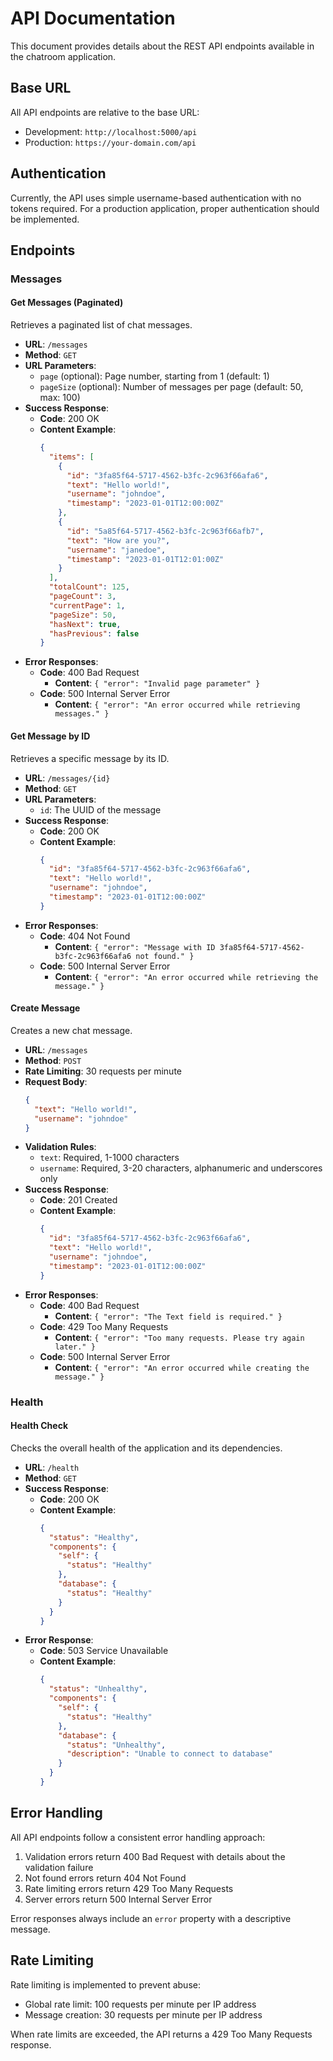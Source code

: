 # API Documentation

This document provides details about the REST API endpoints available in the chatroom application.

## Base URL

All API endpoints are relative to the base URL:

- Development: `http://localhost:5000/api`
- Production: `https://your-domain.com/api`

## Authentication

Currently, the API uses simple username-based authentication with no tokens required. For a production application, proper authentication should be implemented.

## Endpoints

### Messages

#### Get Messages (Paginated)

Retrieves a paginated list of chat messages.

- **URL**: `/messages`
- **Method**: `GET`
- **URL Parameters**:
  - `page` (optional): Page number, starting from 1 (default: 1)
  - `pageSize` (optional): Number of messages per page (default: 50, max: 100)
- **Success Response**:
  - **Code**: 200 OK
  - **Content Example**:
    ```json
    {
      "items": [
        {
          "id": "3fa85f64-5717-4562-b3fc-2c963f66afa6",
          "text": "Hello world!",
          "username": "johndoe",
          "timestamp": "2023-01-01T12:00:00Z"
        },
        {
          "id": "5a85f64-5717-4562-b3fc-2c963f66afb7",
          "text": "How are you?",
          "username": "janedoe",
          "timestamp": "2023-01-01T12:01:00Z"
        }
      ],
      "totalCount": 125,
      "pageCount": 3,
      "currentPage": 1,
      "pageSize": 50,
      "hasNext": true,
      "hasPrevious": false
    }
    ```
- **Error Responses**:
  - **Code**: 400 Bad Request
    - **Content**: `{ "error": "Invalid page parameter" }`
  - **Code**: 500 Internal Server Error
    - **Content**: `{ "error": "An error occurred while retrieving messages." }`

#### Get Message by ID

Retrieves a specific message by its ID.

- **URL**: `/messages/{id}`
- **Method**: `GET`
- **URL Parameters**:
  - `id`: The UUID of the message
- **Success Response**:
  - **Code**: 200 OK
  - **Content Example**:
    ```json
    {
      "id": "3fa85f64-5717-4562-b3fc-2c963f66afa6",
      "text": "Hello world!",
      "username": "johndoe",
      "timestamp": "2023-01-01T12:00:00Z"
    }
    ```
- **Error Responses**:
  - **Code**: 404 Not Found
    - **Content**: `{ "error": "Message with ID 3fa85f64-5717-4562-b3fc-2c963f66afa6 not found." }`
  - **Code**: 500 Internal Server Error
    - **Content**: `{ "error": "An error occurred while retrieving the message." }`

#### Create Message

Creates a new chat message.

- **URL**: `/messages`
- **Method**: `POST`
- **Rate Limiting**: 30 requests per minute
- **Request Body**:
  ```json
  {
    "text": "Hello world!",
    "username": "johndoe"
  }
  ```
- **Validation Rules**:
  - `text`: Required, 1-1000 characters
  - `username`: Required, 3-20 characters, alphanumeric and underscores only
- **Success Response**:
  - **Code**: 201 Created
  - **Content Example**:
    ```json
    {
      "id": "3fa85f64-5717-4562-b3fc-2c963f66afa6",
      "text": "Hello world!",
      "username": "johndoe",
      "timestamp": "2023-01-01T12:00:00Z"
    }
    ```
- **Error Responses**:
  - **Code**: 400 Bad Request
    - **Content**: `{ "error": "The Text field is required." }`
  - **Code**: 429 Too Many Requests
    - **Content**: `{ "error": "Too many requests. Please try again later." }`
  - **Code**: 500 Internal Server Error
    - **Content**: `{ "error": "An error occurred while creating the message." }`

### Health

#### Health Check

Checks the overall health of the application and its dependencies.

- **URL**: `/health`
- **Method**: `GET`
- **Success Response**:
  - **Code**: 200 OK
  - **Content Example**:
    ```json
    {
      "status": "Healthy",
      "components": {
        "self": {
          "status": "Healthy"
        },
        "database": {
          "status": "Healthy"
        }
      }
    }
    ```
- **Error Response**:
  - **Code**: 503 Service Unavailable
  - **Content Example**:
    ```json
    {
      "status": "Unhealthy",
      "components": {
        "self": {
          "status": "Healthy"
        },
        "database": {
          "status": "Unhealthy",
          "description": "Unable to connect to database"
        }
      }
    }
    ```

## Error Handling

All API endpoints follow a consistent error handling approach:

1. Validation errors return 400 Bad Request with details about the validation failure
2. Not found errors return 404 Not Found
3. Rate limiting errors return 429 Too Many Requests
4. Server errors return 500 Internal Server Error

Error responses always include an `error` property with a descriptive message.

## Rate Limiting

Rate limiting is implemented to prevent abuse:

- Global rate limit: 100 requests per minute per IP address
- Message creation: 30 requests per minute per IP address

When rate limits are exceeded, the API returns a 429 Too Many Requests response.
